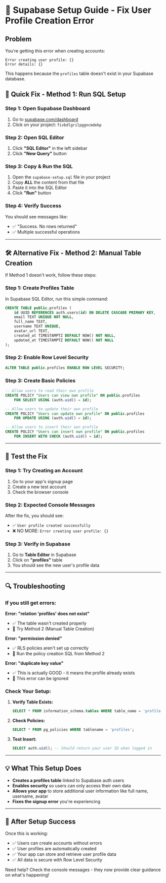 # 🔧 Supabase Setup Guide - Fix User Profile Creation Error

## Problem
You're getting this error when creating accounts:
```
Error creating user profile: {}
Error details: {}
```

This happens because the `profiles` table doesn't exist in your Supabase database.

## 🚀 Quick Fix - Method 1: Run SQL Setup

### Step 1: Open Supabase Dashboard
1. Go to [supabase.com/dashboard](https://supabase.com/dashboard)
2. Click on your project: `fivbdlgrilpggncmdekp`

### Step 2: Open SQL Editor
1. Click **"SQL Editor"** in the left sidebar
2. Click **"New Query"** button

### Step 3: Copy & Run the SQL
1. Open the `supabase-setup.sql` file in your project
2. Copy **ALL** the content from that file
3. Paste it into the SQL Editor
4. Click **"Run"** button

### Step 4: Verify Success
You should see messages like:
- ✅ "Success. No rows returned"
- ✅ Multiple successful operations

---

## 🛠️ Alternative Fix - Method 2: Manual Table Creation

If Method 1 doesn't work, follow these steps:

### Step 1: Create Profiles Table
In Supabase SQL Editor, run this simple command:

```sql
CREATE TABLE public.profiles (
    id UUID REFERENCES auth.users(id) ON DELETE CASCADE PRIMARY KEY,
    email TEXT UNIQUE NOT NULL,
    full_name TEXT,
    username TEXT UNIQUE,
    avatar_url TEXT,
    created_at TIMESTAMPTZ DEFAULT NOW() NOT NULL,
    updated_at TIMESTAMPTZ DEFAULT NOW() NOT NULL
);
```

### Step 2: Enable Row Level Security
```sql
ALTER TABLE public.profiles ENABLE ROW LEVEL SECURITY;
```

### Step 3: Create Basic Policies
```sql
-- Allow users to read their own profile
CREATE POLICY "Users can view own profile" ON public.profiles
    FOR SELECT USING (auth.uid() = id);

-- Allow users to update their own profile  
CREATE POLICY "Users can update own profile" ON public.profiles
    FOR UPDATE USING (auth.uid() = id);

-- Allow users to insert their own profile
CREATE POLICY "Users can insert own profile" ON public.profiles
    FOR INSERT WITH CHECK (auth.uid() = id);
```

---

## 🧪 Test the Fix

### Step 1: Try Creating an Account
1. Go to your app's signup page
2. Create a new test account
3. Check the browser console

### Step 2: Expected Console Messages
After the fix, you should see:
- ✅ `User profile created successfully`
- ❌ NO MORE: `Error creating user profile: {}`

### Step 3: Verify in Supabase
1. Go to **Table Editor** in Supabase
2. Click on **"profiles"** table
3. You should see the new user's profile data

---

## 🔍 Troubleshooting

### If you still get errors:

**Error: "relation 'profiles' does not exist"**
- ✅ The table wasn't created properly
- 🔧 Try Method 2 (Manual Table Creation)

**Error: "permission denied"**
- ✅ RLS policies aren't set up correctly
- 🔧 Run the policy creation SQL from Method 2

**Error: "duplicate key value"**
- ✅ This is actually GOOD - it means the profile already exists
- 🔧 This error can be ignored

### Check Your Setup:
1. **Verify Table Exists:**
   ```sql
   SELECT * FROM information_schema.tables WHERE table_name = 'profiles';
   ```

2. **Check Policies:**
   ```sql
   SELECT * FROM pg_policies WHERE tablename = 'profiles';
   ```

3. **Test Insert:**
   ```sql
   SELECT auth.uid(); -- Should return your user ID when logged in
   ```

---

## 💡 What This Setup Does

- **Creates a profiles table** linked to Supabase auth users
- **Enables security** so users can only access their own data
- **Allows your app** to store additional user information like full name, username, avatar
- **Fixes the signup error** you're experiencing

---

## 🎉 After Setup Success

Once this is working:
- ✅ Users can create accounts without errors
- ✅ User profiles are automatically created
- ✅ Your app can store and retrieve user profile data
- ✅ All data is secure with Row Level Security

Need help? Check the console messages - they now provide clear guidance on what's happening! 